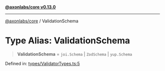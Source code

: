[**@axonlabs/core v0.13.0**](../README.md)

***

[@axonlabs/core](../globals.md) / ValidationSchema

# Type Alias: ValidationSchema

> **ValidationSchema** = `joi.Schema` \| `ZodSchema` \| `yup.Schema`

Defined in: [types/ValidatorTypes.ts:5](https://github.com/AxonJsLabs/AxonJs/blob/407e35cea641a89da71a37171ebae2edf17c9012/src/types/ValidatorTypes.ts#L5)
